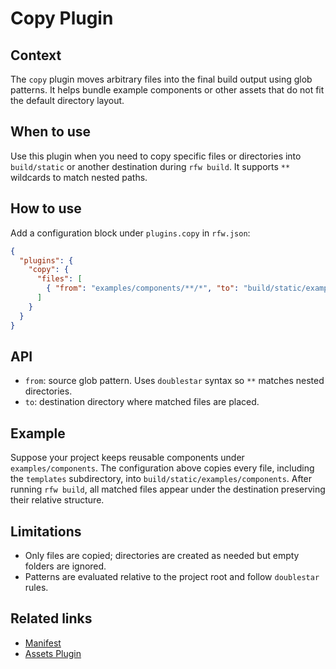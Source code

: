 # Copy Plugin

## Context

The `copy` plugin moves arbitrary files into the final build output using glob patterns.
It helps bundle example components or other assets that do not fit the default directory layout.

## When to use

Use this plugin when you need to copy specific files or directories into `build/static` or another destination during `rfw build`.
It supports `**` wildcards to match nested paths.

## How to use

Add a configuration block under `plugins.copy` in `rfw.json`:

```json
{
  "plugins": {
    "copy": {
      "files": [
        { "from": "examples/components/**/*", "to": "build/static/examples/components" }
      ]
    }
  }
}
```

## API

- `from`: source glob pattern. Uses `doublestar` syntax so `**` matches nested directories.
- `to`: destination directory where matched files are placed.

## Example

Suppose your project keeps reusable components under `examples/components`.
The configuration above copies every file, including the `templates` subdirectory, into `build/static/examples/components`.
After running `rfw build`, all matched files appear under the destination preserving their relative structure.

## Limitations

- Only files are copied; directories are created as needed but empty folders are ignored.
- Patterns are evaluated relative to the project root and follow `doublestar` rules.

## Related links

- [Manifest](manifest)
- [Assets Plugin](assets-plugin)
